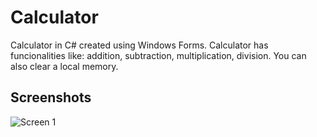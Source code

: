 # Calculator
Calculator in C# created using Windows Forms. Calculator has funcionalities like: addition, subtraction, multiplication, division. You can also clear a local memory.

## Screenshots


![Screen 1](https://i.ibb.co/rZHMW9K/calc.png)
